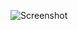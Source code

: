 ![Screenshot](https://raw.githubusercontent.com/Cryakl/Ultimate-RAT-Collection/refs/heads/main/FraggleRock/Fraggle%20Rock%202.0/Screenshot.png)
